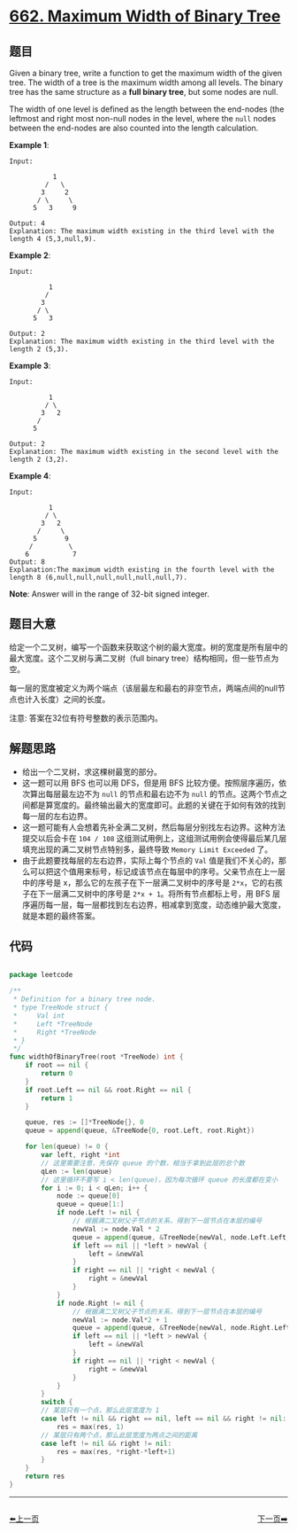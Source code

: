# [662. Maximum Width of Binary Tree](https://leetcode.com/problems/maximum-width-of-binary-tree/)


## 题目

Given a binary tree, write a function to get the maximum width of the given tree. The width of a tree is the maximum width among all levels. The binary tree has the same structure as a **full binary tree**, but some nodes are null.

The width of one level is defined as the length between the end-nodes (the leftmost and right most non-null nodes in the level, where the `null` nodes between the end-nodes are also counted into the length calculation.

**Example 1**:

    Input: 
    
               1
             /   \
            3     2
           / \     \  
          5   3     9 
    
    Output: 4
    Explanation: The maximum width existing in the third level with the length 4 (5,3,null,9).

**Example 2**:

    Input: 
    
              1
             /  
            3    
           / \       
          5   3     
    
    Output: 2
    Explanation: The maximum width existing in the third level with the length 2 (5,3).

**Example 3**:

    Input: 
    
              1
             / \
            3   2 
           /        
          5      
    
    Output: 2
    Explanation: The maximum width existing in the second level with the length 2 (3,2).

**Example 4**:

    Input: 
    
              1
             / \
            3   2
           /     \  
          5       9 
         /         \
        6           7
    Output: 8
    Explanation:The maximum width existing in the fourth level with the length 8 (6,null,null,null,null,null,null,7).

**Note**: Answer will in the range of 32-bit signed integer.


## 题目大意

给定一个二叉树，编写一个函数来获取这个树的最大宽度。树的宽度是所有层中的最大宽度。这个二叉树与满二叉树（full binary tree）结构相同，但一些节点为空。

每一层的宽度被定义为两个端点（该层最左和最右的非空节点，两端点间的null节点也计入长度）之间的长度。

注意: 答案在32位有符号整数的表示范围内。



## 解题思路


- 给出一个二叉树，求这棵树最宽的部分。
- 这一题可以用 BFS 也可以用 DFS，但是用 BFS 比较方便。按照层序遍历，依次算出每层最左边不为 `null` 的节点和最右边不为 `null` 的节点。这两个节点之间都是算宽度的。最终输出最大的宽度即可。此题的关键在于如何有效的找到每一层的左右边界。
- 这一题可能有人会想着先补全满二叉树，然后每层分别找左右边界。这种方法提交以后会卡在 `104 / 108` 这组测试用例上，这组测试用例会使得最后某几层填充出现的满二叉树节点特别多，最终导致 `Memory Limit Exceeded` 了。
- 由于此题要找每层的左右边界，实际上每个节点的 `Val` 值是我们不关心的，那么可以把这个值用来标号，标记成该节点在每层中的序号。父亲节点在上一层中的序号是 x，那么它的左孩子在下一层满二叉树中的序号是 `2*x`，它的右孩子在下一层满二叉树中的序号是 `2*x + 1`。将所有节点都标上号，用 BFS 层序遍历每一层，每一层都找到左右边界，相减拿到宽度，动态维护最大宽度，就是本题的最终答案。

## 代码

```go

package leetcode

/**
 * Definition for a binary tree node.
 * type TreeNode struct {
 *     Val int
 *     Left *TreeNode
 *     Right *TreeNode
 * }
 */
func widthOfBinaryTree(root *TreeNode) int {
	if root == nil {
		return 0
	}
	if root.Left == nil && root.Right == nil {
		return 1
	}

	queue, res := []*TreeNode{}, 0
	queue = append(queue, &TreeNode{0, root.Left, root.Right})

	for len(queue) != 0 {
		var left, right *int
		// 这里需要注意，先保存 queue 的个数，相当于拿到此层的总个数
		qLen := len(queue)
		// 这里循环不要写 i < len(queue)，因为每次循环 queue 的长度都在变小
		for i := 0; i < qLen; i++ {
			node := queue[0]
			queue = queue[1:]
			if node.Left != nil {
				// 根据满二叉树父子节点的关系，得到下一层节点在本层的编号
				newVal := node.Val * 2
				queue = append(queue, &TreeNode{newVal, node.Left.Left, node.Left.Right})
				if left == nil || *left > newVal {
					left = &newVal
				}
				if right == nil || *right < newVal {
					right = &newVal
				}
			}
			if node.Right != nil {
				// 根据满二叉树父子节点的关系，得到下一层节点在本层的编号
				newVal := node.Val*2 + 1
				queue = append(queue, &TreeNode{newVal, node.Right.Left, node.Right.Right})
				if left == nil || *left > newVal {
					left = &newVal
				}
				if right == nil || *right < newVal {
					right = &newVal
				}
			}
		}
		switch {
		// 某层只有一个点，那么此层宽度为 1
		case left != nil && right == nil, left == nil && right != nil:
			res = max(res, 1)
		// 某层只有两个点，那么此层宽度为两点之间的距离
		case left != nil && right != nil:
			res = max(res, *right-*left+1)
		}
	}
	return res
}

```


----------------------------------------------
<div style="display: flex;justify-content: space-between;align-items: center;">
<p><a href="https://books.halfrost.com/leetcode/ChapterFour/0661.Image-Smoother/">⬅️上一页</a></p>
<p><a href="https://books.halfrost.com/leetcode/ChapterFour/0668.Kth-Smallest-Number-in-Multiplication-Table/">下一页➡️</a></p>
</div>
